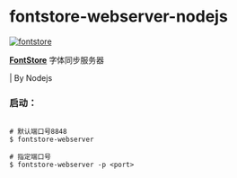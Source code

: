 # fontstore-webserver-nodejs




[![fontstore](http://fontstore.baidu.com/static/fontplatform/asset/219035528b4cf73f237ed6b8f7de0a77.svg)](http://fontstore.baidu.com)



**[FontStore](http://fontstore.baidu.com)**  字体同步服务器


| By Nodejs


### 启动：



```shell

# 默认端口号8848
$ fontstore-webserver

# 指定端口号
$ fontstore-webserver -p <port>

```
